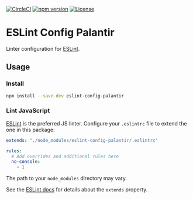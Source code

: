 [![CircleCI](https://circleci.com/gh/palantir/eslint-config-palantir.svg?style=shield&circle-token=b247f939bd76123d71494eec8a6738bf2c82f91f)](https://circleci.com/gh/palantir/eslint-config-palantir)
[![npm version](https://badge.fury.io/js/eslint-config-palantir.svg)](https://badge.fury.io/js/eslint-config-palantir)
[![License](https://img.shields.io/badge/License-Apache%202.0-blue.svg)](https://opensource.org/licenses/Apache-2.0)

# ESLint Config Palantir

Linter configuration for [ESLint](http://eslint.org/).

## Usage

### Install

```sh
npm install --save-dev eslint-config-palantir
```

### Lint JavaScript

[ESLint](http://eslint.org) is the preferred JS linter. Configure your `.eslintrc` file to extend the one in this
package:

```yaml
extends: "./node_modules/eslint-config-palantir/.eslintrc"

rules:
  # Add overrides and additional rules here
  no-console:
    - 1
```

The path to your `node_modules` directory may vary.

See the [ESLint docs](http://eslint.org/docs/user-guide/configuring#extending-configuration-files) for details about the
`extends` property.
